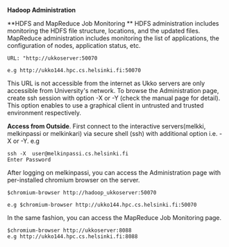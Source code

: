 **Hadoop Administration** 

**HDFS and MapReduce Job Monitoring **
HDFS administration includes monitoring the HDFS file structure, locations, and the updated files.
MapReduce administration includes monitoring the list of applications, the configuration of nodes, application status, etc.

    URL: "http://ukkoserver:50070
    
    e.g http://ukko144.hpc.cs.helsinki.fi:50070

This URL is not accessible from the internet as Ukko servers are only accessible from University's network. To browse the Administration page, create ssh session with option -X or -Y (check the manual page for detail). This option enables to use a graphical client in untrusted and trusted environment respectively. 

**Access from Outside**.
First connect to the interactive servers(melkki, melkinpassi or melkinkari) via secure shell (ssh) with additional option i.e.  -X or -Y.
e.g

    ssh -X  user@melkinpassi.cs.helsinki.fi
    Enter Password

After logging on melkinpassi, you can access the Administration page with per-installed chromium browser on the server.

    $chromium-browser http://hadoop_ukkoserver:50070
    
    e.g $chromium-browser http://ukko144.hpc.cs.helsinki.fi:50070

In the same fashion, you can access the MapReduce  Job Monitoring page.

    $chromium-browser http://ukkoserver:8088
    e.g http://ukko144.hpc.cs.helsinki.fi:8088
    


